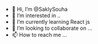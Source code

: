 - 👋 Hi, I’m @SaklySouha
- 👀 I’m interested in ..
- 🌱 I’m currently learning React js
- 💞️ I’m looking to collaborate on ...
- 📫 How to reach me ...

<!---
SaklySouha/SaklySouha is a ✨ special ✨ repository because its `README.md` (this file) appears on your GitHub profile.
You can click the Preview link to take a look at your changes.
--->
